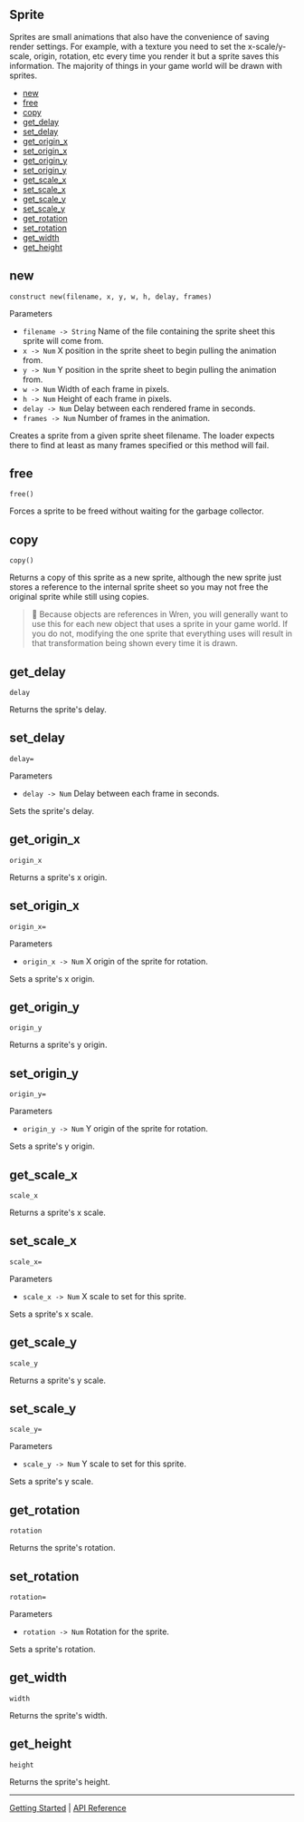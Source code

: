 ## Sprite
Sprites are small animations that also have the convenience of saving render settings. For
example, with a texture you need to set the x-scale/y-scale, origin, rotation, etc every
time you render it but a sprite saves this information. The majority of things in your game
world will be drawn with sprites.

 + [new](#new)
 + [free](#free)
 + [copy](#copy)
 + [get_delay](#get_delay)
 + [set_delay](#set_delay)
 + [get_origin_x](#get_origin_x)
 + [set_origin_x](#set_origin_x)
 + [get_origin_y](#get_origin_y)
 + [set_origin_y](#set_origin_y)
 + [get_scale_x](#get_scale_x)
 + [set_scale_x](#set_scale_x)
 + [get_scale_y](#get_scale_y)
 + [set_scale_y](#set_scale_y)
 + [get_rotation](#get_rotation)
 + [set_rotation](#set_rotation)
 + [get_width](#get_width)
 + [get_height](#get_height)

## new
`construct new(filename, x, y, w, h, delay, frames)`

Parameters
 + `filename -> String` Name of the file containing the sprite sheet this sprite will come from.
 + `x -> Num` X position in the sprite sheet to begin pulling the animation from.
 + `y -> Num` Y position in the sprite sheet to begin pulling the animation from.
 + `w -> Num` Width of each frame in pixels.
 + `h -> Num` Height of each frame in pixels.
 + `delay -> Num` Delay between each rendered frame in seconds.
 + `frames -> Num` Number of frames in the animation.

Creates a sprite from a given sprite sheet filename. The loader expects there to find at least
as many frames specified or this method will fail.

## free
`free()`

Forces a sprite to be freed without waiting for the garbage collector.

## copy
`copy()`

Returns a copy of this sprite as a new sprite, although the new sprite just stores a
reference to the internal sprite sheet so you may not free the original sprite while still
using copies.

> 📝 Because objects are references in Wren, you will generally want to use this for each
> new object that uses a sprite in your game world. If you do not, modifying the one sprite
> that everything uses will result in that transformation being shown every time it is
> drawn.

## get_delay
`delay`

Returns the sprite's delay.

## set_delay
`delay=`

Parameters
 + `delay -> Num` Delay between each frame in seconds.

Sets the sprite's delay.

## get_origin_x
`origin_x`

Returns a sprite's x origin.

## set_origin_x
`origin_x=`

Parameters
 + `origin_x -> Num` X origin of the sprite for rotation.

Sets a sprite's x origin.

## get_origin_y
`origin_y`

Returns a sprite's y origin.

## set_origin_y
`origin_y=`

Parameters
 + `origin_y -> Num` Y origin of the sprite for rotation.

Sets a sprite's y origin.

## get_scale_x
`scale_x`

Returns a sprite's x scale.

## set_scale_x
`scale_x=`

Parameters
 + `scale_x -> Num` X scale to set for this sprite.
 
Sets a sprite's x scale.

## get_scale_y
`scale_y`

Returns a sprite's y scale.

## set_scale_y
`scale_y=`

Parameters
 + `scale_y -> Num` Y scale to set for this sprite.
 
Sets a sprite's y scale.

## get_rotation
`rotation`

Returns the sprite's rotation.

## set_rotation
`rotation=`

Parameters
 + `rotation -> Num` Rotation for the sprite.

Sets a sprite's rotation.

## get_width
`width`

Returns the sprite's width.

## get_height
`height`

Returns the sprite's height.

-----------

[Getting Started](../GettingStarted.md) | [API Reference](../API.md)